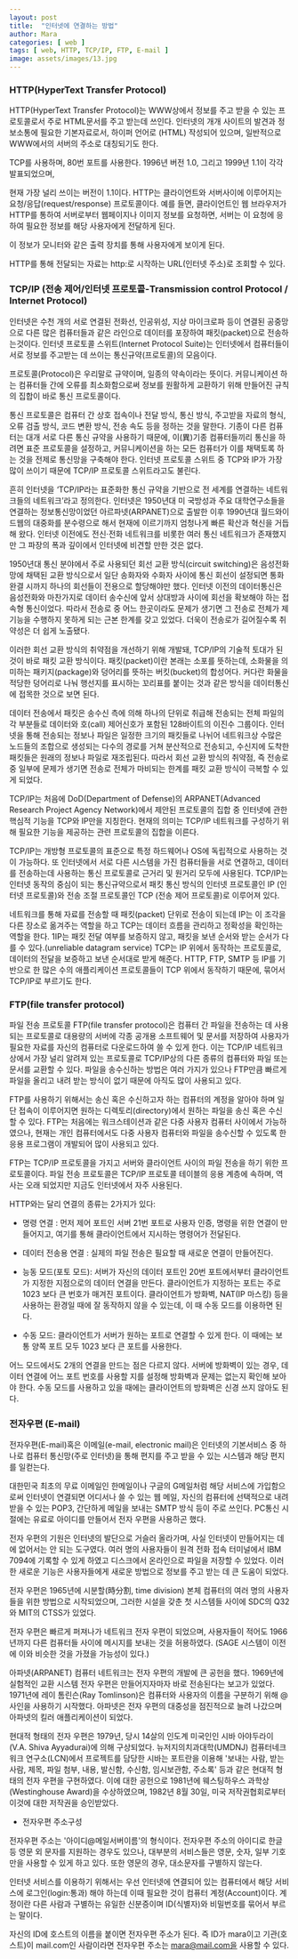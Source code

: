 ```yaml
---
layout: post
title:  "인터넷에 연결하는 방법"
author: Mara
categories: [ web ]
tags: [ web, HTTP, TCP/IP, FTP, E-mail ]
image: assets/images/13.jpg
---
```


### HTTP(HyperText Transfer Protocol)

HTTP(HyperText Transfer Protocol)는 WWW상에서 정보를 주고 받을 수 있는 프로토콜로서 주로 HTML문서를 주고 받는데 쓰인다. 인터넷의 개개 사이트의 발견과 정보소통에 필요한 기본자료로서, 하이퍼 언어로 (HTML) 작성되어 있으며, 일반적으로 WWW에서의 서버의 주소로 대칭되기도 한다.

TCP를 사용하며, 80번 포트를 사용한다. 1996년 버전 1.0, 그리고 1999년 1.1이 각각 발표되었으며,

현재 가장 널리 쓰이는 버전이 1.1이다. HTTP는 클라이언트와 서버사이에 이루어지는 요청/응답(request/response) 프로토콜이다. 예를 들면, 클라이언트인 웹 브라우저가 HTTP를 통하여 서버로부터 웹페이지나 이미지 정보를 요청하면, 서버는 이 요청에 응하여 필요한 정보를 해당 사용자에게 전달하게 된다.

이 정보가 모니터와 같은 출력 장치를 통해 사용자에게 보이게 된다.

HTTP를 통해 전달되는 자료는 http:로 시작하는 URL(인터넷 주소)로 조회할 수 있다.


### TCP/IP (전송 제어/인터넷 프로토콜-Transmission control Protocol / Internet Protocol)

인터넷은 수천 개의 서로 연결된 전화선, 인공위성, 지상 마이크로파 등이 연결된 공중망으로 다른 많은 컴퓨터들과 같은 라인으로 데이터를 포장하여 패킷(packet)으로 전송하는것이다. 인터넷 프로토콜 스위트(Internet Protocol Suite)는 인터넷에서 컴퓨터들이 서로 정보를 주고받는 데 쓰이는 통신규약(프로토콜)의 모음이다.

프로토콜(Protocol)은 우리말로 규약이며, 일종의 약속이라는 뜻이다. 커뮤니케이션 하는 컴퓨터들 간에 오류를 최소화함으로써 정보를 원활하게 교환하기 위해 만들어진 규칙의 집합이 바로 통신 프로토콜이다.

통신 프로토콜은 컴퓨터 간 상호 접속이나 전달 방식, 통신 방식, 주고받을 자료의 형식, 오류 검출 방식, 코드 변환 방식, 전송 속도 등을 정하는 것을 말한다. 기종이 다른 컴퓨터는 대개 서로 다른 통신 규약을 사용하기 때문에, 이(異)기종 컴퓨터들끼리 통신을 하려면 표준 프로토콜을 설정하고, 커뮤니케이션을 하는 모든 컴퓨터가 이를 채택토록 하는 것을 전제로 통신망을 구축해야 한다. 인터넷 프로토콜 스위트 중 TCP와 IP가 가장 많이 쓰이기 때문에 TCP/IP 프로토콜 스위트라고도 불린다.

흔히 인터넷을 ‘TCP/IP라는 표준화한 통신 규약을 기반으로 전 세계를 연결하는 네트워크들의 네트워크’라고 정의한다. 인터넷은 1950년대 미 국방성과 주요 대학연구소들을 연결하는 정보통신망이었던 아르파넷(ARPANET)으로 출발한 이후 1990년대 월드와이드웹의 대중화를 분수령으로 해서 현재에 이르기까지 엄청나게 빠른 확산과 혁신을 거듭해 왔다. 인터넷 이전에도 전신·전화 네트워크를 비롯한 여러 통신 네트워크가 존재했지만 그 파장의 폭과 깊이에서 인터넷에 비견할 만한 것은 없다.

1950년대 통신 분야에서 주로 사용되던 회선 교환 방식(circuit switching)은 음성전화망에 채택된 교환 방식으로서 일단 송화자와 수화자 사이에 통신 회선이 설정되면 통화 완결 시까지 하나의 회선들이 전용으로 할당해야만 했다. 인터넷 이전의 데이터통신은 음성전화와 마찬가지로 데이터 송수신에 앞서 상대방과 사이에 회선을 확보해야 하는 접속형 통신이었다. 따라서 전송로 중 어느 한곳이라도 문제가 생기면 그 전송로 전체가 제 기능을 수행하지 못하게 되는 근본 한계를 갖고 있었다. 더욱이 전송로가 길어질수록 취약성은 더 쉽게 노출됐다.

이러한 회선 교환 방식의 취약점을 개선하기 위해 개발돼, TCP/IP의 기술적 토대가 된 것이 바로 패킷 교환 방식이다. 패킷(packet)이란 본래는 소포를 뜻하는데, 소화물을 의미하는 패키지(package)와 덩어리를 뜻하는 버킷(bucket)의 합성어다. 커다란 화물을 적당한 덩어리로 나눠 행선지를 표시하는 꼬리표를 붙이는 것과 같은 방식을 데이터통신에 접목한 것으로 보면 된다.

데이터 전송에서 패킷은 송수신 측에 의해 하나의 단위로 취급해 전송되는 전체 파일의 각 부분들로 데이터와 호(call) 제어신호가 포함된 128바이트의 이진수 그룹이다. 인터넷을 통해 전송되는 정보나 파일은 일정한 크기의 패킷들로 나뉘어 네트워크상 수많은 노드들의 조합으로 생성되는 다수의 경로를 거쳐 분산적으로 전송되고, 수신지에 도착한 패킷들은 원래의 정보나 파일로 재조립된다. 따라서 회선 교환 방식의 취약점, 즉 전송로 중 일부에 문제가 생기면 전송로 전체가 마비되는 한계를 패킷 교환 방식이 극복할 수 있게 되었다.

TCP/IP는 처음에 DoD(Department of Defense)의 ARPANET(Advanced Research Project Agency Network)에서 제안된 프로토콜의 집합 중 인터넷에 관한 핵심적 기능을 TCP와 IP만을 지칭한다. 현재의 의미는 TCP/IP 네트워크를 구성하기 위해 필요한 기능을 제공하는 관련 프로토콜의 집합을 이른다.

TCP/IP는 개방형 프로토콜의 표준으로 특정 하드웨어나 OS에 독립적으로 사용하는 것이 가능하다. 또 인터넷에서 서로 다른 시스템을 가진 컴퓨터들을 서로 연결하고, 데이터를 전송하는데 사용하는 통신 프로토콜로 근거리 및 원거리 모두에 사용된다. TCP/IP는 인터넷 동작의 중심이 되는 통신규약으로서 패킷 통신 방식의 인터넷 프로토콜인 IP (인터넷 프로토콜)와 전송 조절 프로토콜인 TCP (전송 제어 프로토콜)로 이루어져 있다.

네트워크를 통해 자료를 전송할 때 패킷(packet) 단위로 전송이 되는데 IP는 이 조각을 다른 장소로 옮겨주는 역할을 하고 TCP는 데이터 흐름을 관리하고 정확성을 확인하는 역할을 한다. 1IP는 패킷 전달 여부를 보증하지 않고, 패킷을 보낸 순서와 받는 순서가 다를 수 있다.(unreliable datagram service) TCP는 IP 위에서 동작하는 프로토콜로, 데이터의 전달을 보증하고 보낸 순서대로 받게 해준다. HTTP, FTP, SMTP 등 IP를 기반으로 한 많은 수의 애플리케이션 프로토콜들이 TCP 위에서 동작하기 때문에, 묶어서 TCP/IP로 부르기도 한다.


### FTP(file transfer protocol)

파일 전송 프로토콜 FTP(file transfer protocol)은 컴퓨터 간 파일을 전송하는 데 사용되는 프로토콜로 대용량의 서버에 각종 공개용 소프트웨어 및 문서를 저장하여 사용자가 필요한 자료를 자신의 컴퓨터로 다운로드하여 쓸 수 있게 한다. 이는 TCP/IP 네트워크 상에서 가장 널리 알려져 있는 프로토콜로 TCP/IP상의 다른 종류의 컴퓨터와 파일 또는 문서를 교환할 수 있다. 파일을 송수신하는 방법은 여러 가지가 있으나 FTP만큼 빠르게 파일을 올리고 내려 받는 방식이 없기 때문에 아직도 많이 사용되고 있다.

FTP를 사용하기 위해서는 송신 혹은 수신하고자 하는 컴퓨터의 계정을 알아야 하며 일단 접속이 이루어지면 원하는 디렉토리(directory)에서 원하는 파일을 송신 혹은 수신할 수 있다. FTP는 처음에는 워크스테이션과 같은 다중 사용자 컴퓨터 사이에서 가능하였으나, 현재는 개인 컴퓨터에서도 다중 사용자 컴퓨터와 파일을 송수신할 수 있도록 한 응용 프로그램이 개발되어 많이 사용되고 있다.

FTP는 TCP/IP 프로토콜을 가지고 서버와 클라이언트 사이의 파일 전송을 하기 위한 프로토콜이다. 파일 전송 프로토콜은 TCP/IP 프로토콜 테이블의 응용 계층에 속하며, 역사는 오래 되었지만 지금도 인터넷에서 자주 사용된다.

HTTP와는 달리 연결의 종류는 2가지가 있다:

+ 명령 연결 : 먼저 제어 포트인 서버 21번 포트로 사용자 인증, 명령을 위한 연결이 만들어지고, 여기를 통해 클라이언트에서 지시하는 명령어가 전달된다.

+ 데이터 전송용 연결 : 실제의 파일 전송은 필요할 때 새로운 연결이 만들어진다.

+ 능동 모드(포토 모드): 서버가 자신의 데이터 포트인 20번 포트에서부터 클라이언트가 지정한 지점으로의 데이터 연결을 만든다. 클라이언트가 지정하는 포트는 주로 1023 보다 큰 번호가 매겨진 포트이다. 클라이언트가 방화벽, NAT(IP 마스킹) 등을 사용하는 환경일 때에 잘 동작하지 않을 수 있는데, 이 때 수동 모드를 이용하면 된다.

+ 수동 모드: 클라이언트가 서버가 원하는 포트로 연결할 수 있게 한다. 이 때에는 보통 양쪽 포트 모두 1023 보다 큰 포트를 사용한다.

어느 모드에서도 2개의 연결을 만드는 점은 다르지 않다. 서버에 방화벽이 있는 경우, 데이터 연결에 어느 포트 번호를 사용할 지를 설정해 방화벽과 문제는 없는지 확인해 보아야 한다. 수동 모드를 사용하고 있을 때에는 클라이언트의 방화벽은 신경 쓰지 않아도 된다.  


### 전자우편 (E-mail)

전자우편(E-mail)혹은 이메일(e-mail, electronic mail)은 인터넷의 기본서비스 중 하나로  컴퓨터 통신망(주로 인터넷)을 통해 편지를 주고 받을 수 있는 시스템과 해당 편지를 일컫는다.

대한민국 최초의 무료 이메일인 한메일이나 구글의 G메일처럼 해당 서비스에 가입함으로써 인터넷이 연결되면 어디서나 쓸 수 있는 웹 메일, 자신의 컴퓨터에 선택적으로 내려 받을 수 있는 POP3, 간단하게 메일을 보내는 SMTP 방식 등이 주로 쓰인다. PC통신 시절에는 유료로 아이디를 만들어서 전자 우편을 사용하곤 했다.

전자 우편의 기원은 인터넷의 발단으로 거슬러 올라가며, 사실 인터넷이 만들어지는 데에 없어서는 안 되는 도구였다. 여러 명의 사용자들이 원격 전화 접속 터미널에서 IBM 7094에 기록할 수 있게 하였고 디스크에서 온라인으로 파일을 저장할 수 있었다. 이러한 새로운 기능은 사용자들에게 새로운 방법으로 정보를 주고 받는 데 큰 도움이 되었다.

전자 우편은 1965년에 시분할(時分割, time division) 본체 컴퓨터의 여러 명의 사용자들을 위한 방법으로 시작되었으며, 그러한 시설을 갖춘 첫 시스템들 사이에 SDC의 Q32와 MIT의 CTSS가 있었다.

전자 우편은 빠르게 퍼져나가 네트워크 전자 우편이 되었으며, 사용자들이 적어도 1966년까지 다른 컴퓨터들 사이에 메시지를 보내는 것을 허용하였다. (SAGE 시스템이 이전에 이와 비슷한 것을 가졌을 가능성이 있다.)

아파넷(ARPANET) 컴퓨터 네트워크는 전자 우편의 개발에 큰 공헌을 했다. 1969년에 실험적인 교환 시스템 전자 우편은 만들어지자마자 바로 전송된다는 보고가 있었다. 1971년에 레이 톰린슨(Ray Tomlinson)은 컴퓨터와 사용자의 이름을 구분하기 위해 @ 사인을 사용하기 시작했다. 아파넷은 전자 우편의 대중성을 점진적으로 늘려 나갔으며 아파넷의 킬러 애플리케이션이 되었다.

현대적 형태의 전자 우편은 1979년, 당시 14살의 인도계 미국인인 시바 아야두라이(V.A. Shiva Ayyadurai)에 의해 구상되었다. 뉴저지의치과대학(UMDNJ) 컴퓨터네크워크 연구소(LCN)에서 프로젝트를 담당한 시바는 포트란을 이용해 '보내는 사람, 받는 사람, 제목, 파일 첨부, 내용, 발신함, 수신함, 임시보관함, 주소록' 등과 같은 현대적 형태의 전자 우편을 구현하였다. 이에 대한 공헌으로 1981년에 웨스팅하우스 과학상(Westinghouse Award)을 수상하였으며, 1982년 8월 30일, 미국 저작권협회로부터 이것에 대한 저작권을 승인받았다.

+ 전자우편 주소구성

전자우편 주소는 '아이디@메일서버이름'의 형식이다. 전자우편 주소의 아이디로 한글 등 영문 외 문자를 지원하는 경우도 있으나, 대부분의 서비스들은 영문, 숫자, 일부 기호만을 사용할 수 있게 하고 있다. 또한 영문의 경우, 대소문자를 구별하지 않는다.

인터넷 서비스를 이용하기 위해서는 우선 인터넷에 연결되어 있는 컴퓨터에서 해당 서비스에 로그인(login:통과) 해야 하는데 이때 필요한 것이 컴퓨터 계정(Account)이다. 계정이란 다른 사람과 구별하는 유일한 신분증이며 ID(식별자)와 비밀번호를 묶어서 부르는 말이다.

자신의 ID에 호스트의 이름을 붙이면 전자우편 주소가 된다. 즉 ID가 mara이고 기관(호스트)이 mail.com인 사람이라면 전자우편 주소는 mara@mail.com을 사용할 수 있다.
